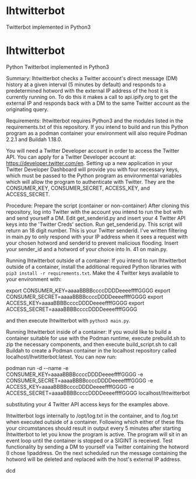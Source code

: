 # lhtwitterbot
Twitterbot implemented in Python3
# lhtwitterbot
Python Twitterbot implemented in Python3

Summary:
lhtwitterbot checks a Twitter account's direct message (DM) history at a given interval (5 minutes by default) and responds to a predetermined hotword with the external IP address of the host it is currently running on. To do this it makes a call to api.ipify.org to get the external IP and responds back with a DM to the same Twitter account as the originating query.

Requirements:
lhtwitterbot requires Python3 and the modules listed in the requirements.txt of this repository. If you intend to build and run this Python program as a podman container your environment will also require Podman 2.2.1 and Buildah 1.18.0.

You will need a Twitter Developer account in order to access the Twitter API. You can apply for a Twitter Developer account at: https://developer.twitter.com/en. Setting up a new application in your Twitter Developer Dashboard will provide you with four necessary keys, which must be passed to the Python program as environmental variables which will allow the program to authenticate with Twitter. They are the CONSUMER_KEY, CONSUMER_SECRET, ACCESS_KEY, and ACCESS_SECRET.

Procedure:
Prepare the script (container or non-container)
After cloning this repository, log into Twitter with the account you intend to run the bot with and send yourself a DM. Edit get_senderid.py and insert your 4 Twitter API keys into the 'Twitter Creds' section. Run get_senderid.py. This script will return an 18 digit number. This is your Twitter senderid. I've written filtering in main.py to only respond with your IP address when it sees a request with your chosen hotword and senderid to prevent malicious flooding. Insert your sender_id and a hotword of your choice into ln. 41 on main.py.

Running lhtwitterbot outside of a container:
If you intend to run lhtwitterbot outside of a container, install the additional required Python libraries with `pip3 install -r requirements.txt`. Make the 4 Twitter keys available to your environment with:

  export CONSUMER_KEY=aaaaBBBBccccDDDDeeeeffffGGGG
  export CONSUMER_SECRET=aaaaBBBBccccDDDDeeeeffffGGGG
  export ACCESS_KEY=aaaaBBBBccccDDDDeeeeffffGGGG
  export ACCESS_SECRET=aaaaBBBBccccDDDDeeeeffffGGGG

and then execute lhtwitterbot with `python3 main.py`.

Running lhtwitterbot inside of a container:
If you would like to build a container suitable for use with the Podman runtime, execute prebuild.sh to zip the necessary components, and then execute build_script.sh to call Buildah to create a Podman container in the localhost repository called localhost/lhwtitterbot:latest. You can now run:

  podman run -d --name <name of your choice> -e CONSUMER_KEY=aaaaBBBBccccDDDDeeeeffffGGGG -e CONSUMER_SECRET=aaaaBBBBccccDDDDeeeeffffGGGG -e ACCESS_KEY=aaaaBBBBccccDDDDeeeeffffGGGG -e ACCESS_SECRET=aaaaBBBBccccDDDDeeeeffffGGGG localhost/lhtwitterbot

substituting your 4 Twitter API access keys for the examples above.

lhtwitterbot logs internally to /opt/log.txt in the container, and to <exec directory>/log.txt when executed outside of a container. Following which either of these fits your circumstances should result in output every 5 minutes after starting lhtwitterbot to let you know the program is active. The program will sit in an event loop until the container is stopped or a SIGINT is received. Test functionality by sending a DM to yourself via Twitter containing the hotword (I chose !ipaddress. On the next scheduled run the message containing the hotword will be deleted and replaced with the host's external IP address.

dcd 
